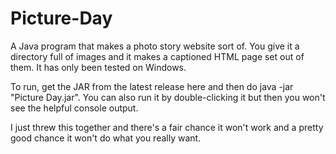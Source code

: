 Picture-Day
===========

A Java program that makes a photo story website sort of.  You give it a directory full of images and it makes a captioned HTML page set out of them.  It has only been tested on Windows.

To run, get the JAR from the latest release here and then do java -jar "Picture Day.jar".  You can also run it by double-clicking it but then you won't see the helpful console output.

I just threw this together and there's a fair chance it won't work and a pretty good chance it won't do what you really want.
